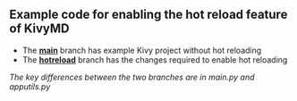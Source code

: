 ## Example code for enabling the hot reload feature of KivyMD

- The **[main](https://github.com/JennaSys/kivy_hotreload/tree/main)** branch has example Kivy project without hot reloading
- The **[hotreload](https://github.com/JennaSys/kivy_hotreload/tree/hotreload)** branch has the changes required to enable hot reloading

_The key differences between the two branches are in main.py and apputils.py_
